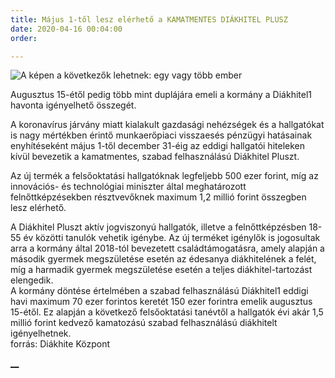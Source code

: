 ```yaml
---
title: Május 1-től lesz elérhető a KAMATMENTES DIÁKHITEL PLUSZ
date: 2020-04-16 00:04:00
order: 

---
```

![A képen a következők lehetnek: egy vagy több ember](https://scontent-vie1-1.xx.fbcdn.net/v/t1.0-9/94038623_928834930882679_5102658191188033536_n.jpg?_nc_cat=106&_nc_sid=8024bb&_nc_ohc=zEPItKZSTjYAX8Najoy&_nc_ht=scontent-vie1-1.xx&oh=0a7d4c34ec31abecbdb1bd24ad6a863e&oe=5ECED7C5)

Augusztus 15-étől pedig több mint duplájára emeli a kormány a Diákhitel1 havonta igényelhető összegét.  
  
A koronavírus járvány miatt kialakult gazdasági nehézségek és a hallgatókat is nagy mértékben érintő munkaerőpiaci visszaesés pénzügyi hatásainak enyhítéseként május 1-től december 31-éig az eddigi hallgatói hiteleken kívül bevezetik a kamatmentes, szabad felhasználású Diákhitel Pluszt.  
  
Az új termék a felsőoktatási hallgatóknak legfeljebb 500 ezer forint, míg az innovációs- és technológiai miniszter által meghatározott felnőttképzésekben résztvevőknek maximum 1,2 millió forint összegben lesz elérhető.  
  
A Diákhitel Pluszt aktív jogviszonyú hallgatók, illetve a felnőttképzésben 18-55 év közötti tanulók vehetik igénybe. Az új terméket igénylők is jogosultak arra a kormány által 2018-tól bevezetett családtámogatásra, amely alapján a második gyermek megszületése esetén az édesanya diákhitelének a felét, míg a harmadik gyermek megszületése esetén a teljes diákhitel-tartozást elengedik.  
A kormány döntése értelmében a szabad felhasználású Diákhitel1 eddigi havi maximum 70 ezer forintos keretét 150 ezer forintra emelik augusztus 15-étől. Ez alapján a következő felsőoktatási tanévtől a hallgatók évi akár 1,5 millió forint kedvező kamatozású szabad felhasználású diákhitelt igényelhetnek.  
forrás: Diákhite Központ

[**__**](https://www.facebook.com/erdekvedelem.panaszkezeles.tanacsadas/photos/a.449357738830403/928834927549346/?type=3&theater#)